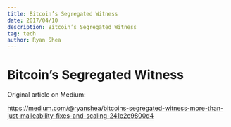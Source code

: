 ```yaml
---
title: Bitcoin’s Segregated Witness
date: 2017/04/10
description: Bitcoin’s Segregated Witness
tag: tech
author: Ryan Shea
---
```


# Bitcoin’s Segregated Witness

Original article on Medium:

https://medium.com/@ryanshea/bitcoins-segregated-witness-more-than-just-malleability-fixes-and-scaling-241e2c9800d4
